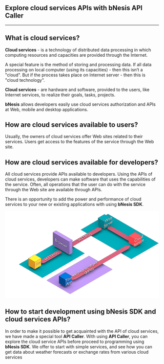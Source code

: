 
## **Explore cloud services APIs with bNesis API Caller**  
-------------------------------------------------------------------------------------

## **What is cloud services?**  

**Cloud services** - is a technology of distributed data processing in which computing resources and capacities are provided through the Internet.

A special feature is the method of storing and processing data. If all data processing on local computer (using its capacities) - then this isn’t a "cloud". But if the process takes place on Internet server - then this is "cloud technology".

**Cloud services** - are hardware and software, provided to the users, like Internet services, to realize their goals, tasks, projects.

**bNesis** allows developers easily use cloud services authorization and APIs at Web, mobile and desktop applications.

## **How are cloud services available to users?**   

Usually, the owners of cloud services offer Web sites related to their services. Users get access to the features of the service through the Web site.

## **How are cloud services available for developers?**  

All cloud services provide APIs available to developers. Using the APIs of cloud services, developers can make software that uses the capabilities of the service. Often, all operations that the user can do with the service through the Web site are available through APIs.

There is an opportunity to add the power and performance of cloud services to your new or existing applications with using **bNesis SDK**.

![step1Image](https://raw.githubusercontent.com/bNesisDeveloper/bNesis/master/Docs/Guide/Step1.png)

## **How to start development using bNesis SDK and cloud services APIs?**  

In order to make it possible to get acquainted with the API of cloud services, we have made a special tool **API Caller**. With using **API Caller**, you can explore the cloud service APIs before proceed to programming using **bNesis SDK**.
We offer to start with simple services, and see how you can get data about weather forecasts or exchange rates from various cloud services
